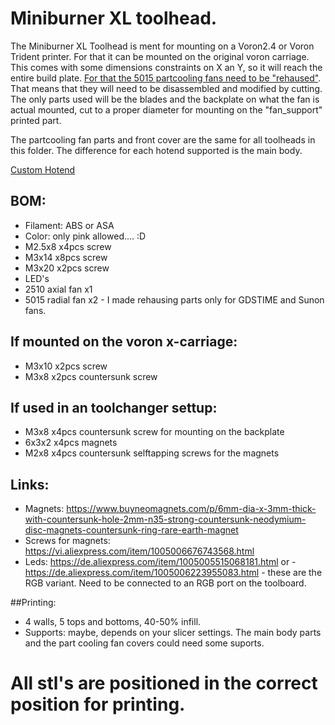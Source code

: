 # Miniburner XL toolhead.

The Miniburner XL Toolhead is ment for mounting on a Voron2.4 or Voron Trident printer. For that it can be mounted on the original voron carriage. This comes with some dimensions constraints on X an Y, so it will reach the entire build plate. [For that the 5015 partcooling fans need to be "rehaused"](https://youtu.be/SxsvMOHyB7k). That means that they will need to be disassembled and modified by cutting. The only parts used will be the blades and the backplate on what the fan is actual mounted, cut to a proper diameter for mounting on the "fan_support" printed part.

The partcooling fan parts and front cover are the same for all toolheads in this folder. The difference for each hotend supported is the main body.

[Custom Hotend](../For_Volcano_Lenght_Nozzle/Custom_Hotend.md)

## BOM:
- Filament: ABS or ASA
- Color: only pink allowed.... :D
- M2.5x8 x4pcs  screw
- M3x14  x8pcs  screw
- M3x20  x2pcs  screw
- LED's
- 2510 axial fan x1
- 5015 radial fan x2 - I made rehausing parts only for GDSTIME and Sunon fans.

## If mounted on the voron x-carriage:
- M3x10  x2pcs screw
- M3x8   x2pcs countersunk screw

## If used in an toolchanger settup:
- M3x8   x4pcs countersunk screw for mounting on the backplate
- 6x3x2  x4pcs magnets
- M2x8   x4pcs countersunk selftapping screws for the magnets

## Links:
- Magnets:  https://www.buyneomagnets.com/p/6mm-dia-x-3mm-thick-with-countersunk-hole-2mm-n35-strong-countersunk-neodymium-disc-magnets-countersunk-ring-rare-earth-magnet
- Screws for magnets: https://vi.aliexpress.com/item/1005006676743568.html
- Leds:  https://de.aliexpress.com/item/1005005515068181.html
  or - https://de.aliexpress.com/item/1005006223955083.html - these are the RGB variant. Need to be connected to an RGB port on the toolboard.

##Printing:
- 4 walls, 5 tops and bottoms, 40-50% infill.
- Supports: maybe, depends on your slicer settings. The main body parts and the part cooling fan covers could need some suports.

# All stl's are positioned in the correct position for printing.



